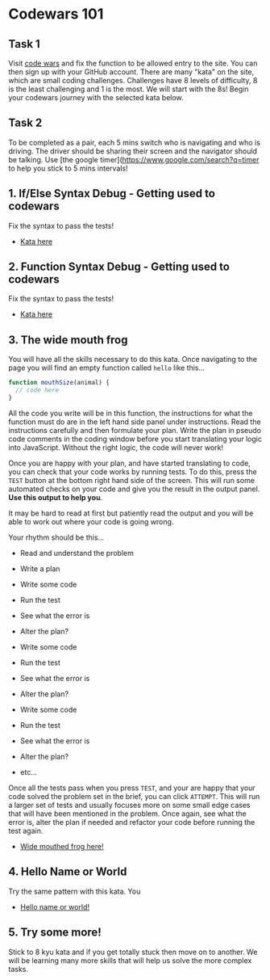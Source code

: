 # Codewars 101

## Task 1

Visit [code wars](https://www.codewars.com/join?language=javascript) and fix the function to be allowed entry to the site. You can then sign up with your GitHub account. There are many "kata" on the site, which are small coding challenges. Challenges have 8 levels of difficulty, 8 is the least challenging and 1 is the most. We will start with the 8s! Begin your codewars journey with the selected kata below.

## Task 2

To be completed as a pair, each 5 mins switch who is navigating and who is driving. The driver should be sharing their screen and the navigator should be talking. Use [the google timer](https://www.google.com/search?q=timer to help you stick to 5 mins intervals!

## 1. If/Else Syntax Debug - Getting used to codewars

Fix the syntax to pass the tests!

- [Kata here](https://www.codewars.com/kata/57089707fe2d01529f00024a/train/javascript)

## 2. Function Syntax Debug - Getting used to codewars

Fix the syntax to pass the tests!

- [Kata here](https://www.codewars.com/kata/56dae9dc54c0acd29d00109a/train/javascript)

## 3. The wide mouth frog

You will have all the skills necessary to do this kata. Once navigating to the page you will find an empty function called `hello` like this...

```js
function mouthSize(animal) {
  // code here
}
```

All the code you write will be in this function, the instructions for what the function must do are in the left hand side panel under instructions. Read the instructions carefully and then formulate your plan. Write the plan in pseudo code comments in the coding window before you start translating your logic into JavaScript. Without the right logic, the code will never work!

Once you are happy with your plan, and have started translating to code, you can check that your code works by running tests. To do this, press the `TEST` button at the bottom right hand side of the screen. This will run some automated checks on your code and give you the result in the output panel. **Use this output to help you**.

It may be hard to read at first but patiently read the output and you will be able to work out where your code is going wrong.

Your rhythm should be this...

- Read and understand the problem
- Write a plan

- Write some code
- Run the test
- See what the error is
- Alter the plan?
- Write some code
- Run the test
- See what the error is
- Alter the plan?
- Write some code
- Run the test
- See what the error is
- Alter the plan?
- etc...

Once all the tests pass when you press `TEST`, and your are happy that your code solved the problem set in the brief, you can click `ATTEMPT`. This will run a larger set of tests and usually focuses more on some small edge cases that will have been mentioned in the problem. Once again, see what the error is, alter the plan if needed and refactor your code before running the test again.

- [Wide mouthed frog here!](https://www.codewars.com/kata/57ec8bd8f670e9a47a000f89/train/javascript)

## 4. Hello Name or World

Try the same pattern with this kata. You

- [Hello name or world!](https://www.codewars.com/kata/57e3f79c9cb119374600046b/train/javascript)

## 5. Try some more!

Stick to 8 kyu kata and if you get totally stuck then move on to another. We will be learning many more skills that will help us solve the more complex tasks.
